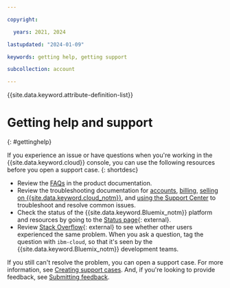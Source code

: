 ```yaml
---

copyright:

  years: 2021, 2024

lastupdated: "2024-01-09"

keywords: getting help, getting support

subcollection: account

---
```


{{site.data.keyword.attribute-definition-list}}

# Getting help and support
{: #gettinghelp}

If you experience an issue or have questions when you're working in the {{site.data.keyword.cloud}} console, you can use the following resources before you open a support case.
{: shortdesc}

* Review the [FAQs](/docs?tab=faqs&tags=get-support%2Cbilling-usage%2Caccount%2Csell) in the product documentation.
* Review the troubleshooting documentation for [accounts](/docs/account?topic=account-ts_logintoibm), [billing](/docs/account?topic=account-cannot-access-billing-info), [selling on {{site.data.keyword.cloud_notm}}](/docs/sell?topic=sell-repo-upload-error), and [using the Support Center](/docs/account?topic=account-ts_tech-support-case) to troubleshoot and resolve common issues.
* Check the status of the {{site.data.keyword.Bluemix_notm}} platform and resources by going to the [Status page](https://cloud.ibm.com/status){: external}.
* Review [Stack Overflow](https://stackoverflow.com/questions/tagged/ibm-cloud){: external} to see whether other users experienced the same problem. When you ask a question, tag the question with `ibm-cloud`, so that it's seen by the {{site.data.keyword.Bluemix_notm}} development teams.

If you still can't resolve the problem, you can open a support case. For more information, see [Creating support cases](/docs/account?topic=account-open-case). And, if you're looking to provide feedback, see [Submitting feedback](/docs/overview?topic=overview-feedback).
